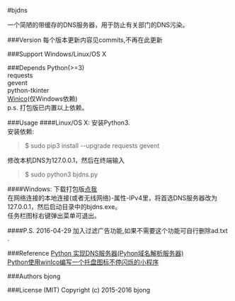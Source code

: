#bjdns

一个简陋的带缓存的DNS服务器，用于防止有关部门的DNS污染。

###Version
每个版本更新内容见commits,不再在此更新

###Support
Windows/Linux/OS X

###Depends
Python(>=3)  
requests  
gevent  
python-tkinter  
[Winico](https://github.com/lijiejie/python-flash-trayicons/tree/master/winico0.6)(仅Windows依赖)  
p.s. 打包版已内置以上依赖。

###Usage
####Linux/OS X:
安装Python3.  
安装依赖:
> $ sudo pip3 install --upgrade requests gevent

修改本机DNS为127.0.0.1，然后在终端输入  
>$ sudo python3 bjdns.py  

####Windows:
下载打包版[点我](https://github.com/bieberg0n/bjdns/releases)  
在网络连接的本地连接(或者无线网络)-属性-IPv4里，将首选DNS服务器改为127.0.0.1，然后启动目录中的bjdns.exe。  
任务栏图标右键弹出菜单可退出。  

####P.S.
2016-04-29 加入过滤广告功能,如果不需要这个功能可自行删除ad.txt .  

###Reference
[Python 实现DNS服务器(Pyhon域名解析服务器)](http://blog.csdn.net/trbbadboy/article/details/8093256)  
[Python使用winIco编写一个托盘图标不停闪烁的小程序](http://www.lijiejie.com/python-winico-flash-trayicon/)

###Authors
bjong

###License (MIT)
Copyright (c) 2015-2016 bjong
